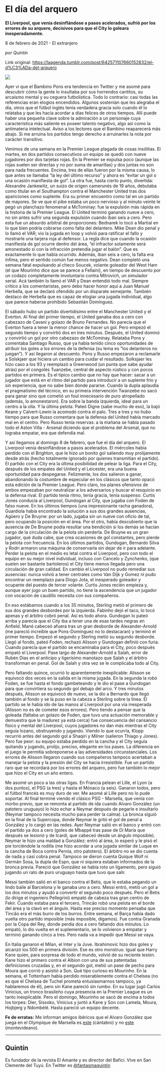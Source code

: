 # El día del arquero

**El Liverpool, que venía desinflándose a pasos acelerados, sufrió por los errores de su arquero, decisivos para que el City lo goleara inesperadamente.**

8 de febrero de 2021 - El extranjero

_por Quintín_

Link original: https://laagenda.tumblr.com/post/642571107660152832/el-d%C3%ADa-del-arquero

![](https://64.media.tumblr.com/5c3badca1032a02590f63ca9097bb6ee/ca40d3ac74fbce2d-58/s500x750/f77edb3f97f491b8e0a0554e90dcac4f7c71f2c6.jpg)

Ayer vi que el Bambino Pons era tendencia en Twitter y me asomé para descubrir cómo la gente lo insultaba por sus horrendos cantitos, su arcaísmo mental y su ceguera futbolística. Todo lo contrario: casi todas las referencias eran elogios encendidos. Algunos sostenían que les alegraba el día, otros que el fútbol inglés tenía verdadera gracia solo cuando él lo relataba y que les hacía acordar a días felices de otros tiempos. Allí puede haber una pequeña clave sobre la admiración a un personaje cuya característica más saliente es poseer talento negativo, algo así como la antimateria intelectual. Aviso a los lectores que el Bambino reaparecerá más abajo. Si me arruina los partidos tengo derecho a arruinarles la nota por carácter transitivo.

Venimos de una semana en la Premier League plagada de cosas insólitas. El martes, en dos partidos consecutivos un equipo se quedó con nueve jugadores por dos tarjetas rojas. En la Premier se expulsa poco (aunque las rojas suelen ser directas y no por suma de amarillas) y dos juntas no son para nada frecuentes. Encima, tres de ellas fueron por la misma causa, lo que antes se llamaba “la ley del último recurso” y ahora es “evitar un gol o una ocasión manifiesta de gol”. La otra fue, hasta cierto punto, divertida: Alexandre Jankewitz, un suizo de origen camerunés de 19 años, debutaba como titular en el Southampton contra el Manchester United tras dos apariciones como suplente. Era su primer encuentro como tal en un partido de mayores. Se ve que el pibe estaba un poco nervioso y al minuto veinte le pegó un planchazo fenomenal a McTominay: fue la expulsión más rápida en la historia de la Premier League. El United terminó ganando nueve a cero, no sin antes sufrir una segunda expulsión cuando iban seis a cero. Pero esta fue un absurdo arbitral de proporciones: Bednarek lo tocó a Martial en lo que bien podría cobrarse como falta del delantero. Mike Dean dio penal y lo llamó el VAR; vio la jugada en loop y volvió para ratificar el fallo y mostrarle una tarjera roja al defensor. La regla dice que cuando la ocasión manifiesta de gol ocurre dentro del área, “el infractor solamente será amonestado si con la infracción pretendía jugar el balón”. Que es exactamente lo que había ocurrido. Además, iban seis a cero, la falta era ínfima, pero el sentido común fue menos negativo. Dean completó una semana fatal expulsando al checo Soucek, volante goleador del West Ham (el que Mourinho dice que se parece a Fellaini), en tiempo de descuento por un codazo completamente involuntario contra Mitrovich, un simulador serial. Acá también lo llamó el VAR y Dean entendió todo mal. Siempre critico a los comentaristas, pero debo hacer honor aquí a Juan Manuel Herbella, que se declaró ofendido por un disparate semejante. También destaco de Herbella que es capaz de elogiar una jugada individual, algo que parece haberse prohibido Sebastián Domínguez.

El sábado hubo un partido divertidísimo entre el Manchester United y el Everton. Al final del primer tiempo, el United ganaba dos a cero con cabezazo de Cavani y golazo de Bruno Fernandes. No parecía que el Everton fuera a tener la menor chance de hacer un gol. Pero empezó el segundo tiempo  y convirtió dos en tres minutos. Después, el United dominó y convirtió un gol por otro cabezazo de McTominay. Relataba Pons y comentaba Santiago Russo, que ya había tenido cinco oportunidades de atribuir los goles a los errores de la defensa (su lema es “los delanteros no juegan”). Y así llegaron al descuento. Pons y Russo empezaron a reclamarle a Solskjaer que hiciera un cambio para cuidar el resultado. Solksjaer les hizo caso a los 93 y reemplazó a Greenwood (un punta que sabe ayudar atrás) por el congolés Tuanzebe, central de aspecto rústico y con pocos partidos en primera. Es el típico cambio que no hay que hacer: sacar a un jugador que está en el ritmo del partido para introducir a un suplente frío y sin experiencia, que no sabe bien donde pararse. Cuando la dupla aplaudía el pragmatismo del técnico, en su primera intervención Twanzebe no sacó para ganar sino que cometió un foul innecesario de puro atropellado (además, lo amonestaron). Era sobre la banda izquierda, ideal para un centro a la olla. Y la última pelota. Pateó Digne (sabe mucho de eso), la bajó Keane y Calvert-Lewin la acomodó contra el palo. Tres a tres y no hubo tiempo para que Russo comentara que la defensa del United había marcado mal en el centro. Pero Russo tenía reservas: a la mañana se había pasado todo el Aston Villa - Arsenal diciendo que el problema del Arsenal, que no lograba empatar, era que defendía mal. 



Y así llegamos al domingo 8 de febrero, que fue el día del arquero. El Liverpool venía desinflándose a pasos acelerados. El miércoles había perdido con el Brighton, que le hizo un bonito gol saliendo muy prolijamente desde atrás (hecho totalmente ignorado por quienes transmitían el partido). El partido con el City era la última posibilidad de pelear la liga. Para el City, después de los empates del United y el Leicester, era una buena oportunidad para despegarse. Felizmente, los dos salieron a ganar, abandonando la costumbre de especular en los clásicos que tanto opacó esta edición de la Premier League. Pero claro, los planes ofensivos de ambos empezaban por neutralizar a los adversarios y buscar el resquicio en la defensa rival. El partido tenía ritmo, tenía gracia, tenía suspenso. Curtis Jones conducía al Liverpool, Gundogan al City, que jugaba con Foden de falso nueve. En los últimos tiempos (una impresionante racha ganadora), Guardiola había encontrado la solución a sus dos grandes ausencias, Agüero y De Bruyne: por un lado, jugaba sin un nueve con oficio de tal, pero ocupando la posición en el área. Por el otro, había descubierto que la ausencia de De Bruyne podía resultar una bendición si los demás se hacían cargo de la circulación de la pelota sin perderla. De Bruyne es un gran jugador, qué duda cabe, que crea ocasiones de gol constantes, pero pierde la pelota con frecuencia. En los últimos partidos, Gundogan, Bernardo Silva y Rodri armaron una máquina de conservarla sin dejar de ir para adelante. Perder la pelota en el medio es letal contra el Liverpool, pero con todo el equipo en su mejor nivel individual, incluso con Cancelo y Zynchenko, (que suelen ser bastante bartoleros) el City tiene menos llegada pero una circulación de gran calidad. En cambio el Liverpool no pudo remediar sus ausencias: nunca volvió a tener centrales como Van Dijk y Gomez ni pudo encontrar un reemplazo para Diogo Jota, el inesperado goleador y ocupante del puesto de tercer volante. Curtis Jones recién empieza y, aunque ayer jugo un buen partido, no tiene la ascendencia que un jugador con vocación de caudillo necesita con sus compañeros. 

En eso estábamos cuando a los 35 minutos, Sterling metió el primero de sus dos grandes desbordes por la izquierda. Fabinho dejó el taco, lo tocó apenas y el árbitro cobró penal. Así es todo ahora. Gundogan lo pateó arriba y parecía que el City iba a tener una de esas tardes negras en Anfield. Mané cabeceó afuera tras un gran desborde de Alexander-Arnold (me pareció increíble que Pons-Domínguez no lo destacaran) y terminó el primer tiempo. Empezó el segundo y Sterlng metió su segundo desborde. Llegó al fondo, pateó Foden, rechazó Alisson y Gundogan definió con furia. Cuando parecía que el partido se encaminaba para el City, poco después empató el Liverpool. Pase largo de Alexander-Arnold a Salah, error de Rubén Dias en el anticipo y ligerísimo manotazo que Salah y el árbitro transforman en penal. Gol de Salah y otra vez se le complicaba todo al City.

Pero faltando quince, ocurrió lo aparentemente inexplicable: Alisson se equivocó dos veces en la salida en la misma jugada. En la segunda la robó Foden, se fue hasta el fondo gambeteando y le dio el pase a Gundogan para que convirtiera su segundo gol debajo del arco. Y tres minutos después, Alisson se equivocó de nuevo, se la dio a Bernardo que llegó también al fondo y se la puso en la cabeza a Sterling sobre la línea. El partido se le había ido de las manos al Liverpool por una vía inesperada (Alisson no es de cometer esos errores). Pero tiendo a pensar que la goleada (faltaba un golazo de Foden, que tuvo una actuación memorable y demuestra que la madurez ya está cerca) fue consecuencia del cansancio físico y mental del Liverpool, cuyos jugadores no dan más mientras el City seguía lozano, obstruyendo y jugando. Viendo lo que ocurría, Klopp recurrió antes del segundo gol a Shaqiri y Milner (salieron Thiago y Jones). Pero fue peor: su equipo estaba perdido en la cancha y el City seguía quitando y jugando, prolijo, preciso, elegante en los pases. La diferencia en el juego le permitía sobreponerse a las adversidades circunstanciales. Los errores de Alisson llegaron cuando sus compañeros tampoco acertaban a manejar la pelota y la presión del City se hacía irresistible. Fue un partido raro que se recordará por los errores del arquero, pero fue también lo mejor que hizo el City en un año entero.

Me asomé un poco a las otras ligas. En Francia pelean el Lille, el Lyon (a dos puntos), el PSG (a tres) y hasta el Mónaco (a seis). Ganaron todos, pero el fútbol francés es muy duro de ver. Me asomé al Lille pero no lo pude soportar. Al final terminé viendo el clásico PSG - Marsella, que venía con morbo previo, que se remonta al partido de ida cuando Alvaro González (un patotero uruguayo) lo hizo echar a Neymar después de pegarle e insultarlo (Neymar tampoco necesita mucho para perder la calma). La bronca siguió en la final de la Supercopa, donde Neymar le gritó el gol de penal a González y lo cargó en las redes. Ayer Neymar salió en el banco y entró con el partido ya dos a cero (goles de Mbappé tras pase de Di María que después se lesionó y de Icardi, que cabeceó desde un ángulo imposible). Neymar le hizo una maldad a González: entró al área, lo esperó y le pisó el pie torciéndole la rodilla (me hizo acordar a una jugada similar de Luque en la cancha de Boca contra Pernía, otro patotero). El árbitro no se dio cuenta de nada y casi cobra penal. Tampoco se dieron cuenta Quique Wolf ni Germán Sosa, la dupla de Espn, que ni siquiera estaban informados de la bronca previa. Pareció que González se había roto un ligamento, pero siguió jugando un rato de puro uruguayo hasta que tuvo que salir.

Messi también salió en el banco contra el Betis, que le estaba pegando un lindo baile al Barcelona y le ganaba uno a cero. Messi entró, metió un gol a los dos minutos y ayudó a convertir el segundo poco después. Pero el Betis (lo dirige el ingeniero Pellegrini) empató de cabeza tras gran centro de Fekir. Cuando estaba para el tercero, Trincão robó una pelota en el borde del área y la clavó en el ángulo. Hasta ese preciso momento pensaba que Tincão era el más burro de los burros. Entre semana, el Barça había dado vuelta otro partido imposible (más imposible, digamos). Fue contra Granada por la Copa del Rey, donde perdía dos a cero faltando dos minutos. Lo empató, lo dio vuelta en el suplementario, se lo volvieron a empatar y terminó ganando cinco a tres. Pero nada va a impedir que Messi se vaya.

En Italia ganaron el Milan, el Inter y la Juve. Ibrahimovic hizo dos goles y alcanzó los 500 en primera división. Ese es otro monstruo. Igual que Harry Kane quien, para sorpresa de todo el mundo, volvió de su reciente lesión. Kane hizo el primero contra el Albion con una de sus patentadas definiciones cruzadas y, en el segundo gol, metió un pase de pecho para Moura que corrió y asistió a Son. Qué tipo curioso es Mourinho. En la semana, el Tottenham había perdido miserablemente contra el Chelsea (no es que el Chelsea de Tuchel prometa entusiasmarnos tampoco, ya hablaremos de él), pero sin Kane pareció sin rumbo. En su lugar jugó Carlos Vinicius, un tronco brasileño cuya presencia en la Premier League es un tanto inexplicable. Pero el domingo, Mourinho se sacó de encima a todos los torpes: Dier, Sissoko, Vinicius y juntó a Kane y Son con Lamela, Moura, Hojbjerg y Ndombélé. Hasta pareció un equipo decente. 

**Fe de erratas:** Me informan amigos ibéricos que el Alvaro González que juega en el Olympique de Marsella es [este](https://es.wikipedia.org/wiki/%C3%81lvaro_Gonz%C3%A1lez_Sober%C3%B3n%0A) (cántabro) y no [este](https://es.wikipedia.org/wiki/%C3%81lvaro_Rafael_Gonz%C3%A1lez) (montevideano).





---

Quintín
-------

 Es fundador de la revista El Amante y ex director del Bafici. Vive en San Clemente del Tuyú. En Twitter es [@fantasmaquintin](https://twitter.com/fantasmaquintin) 

